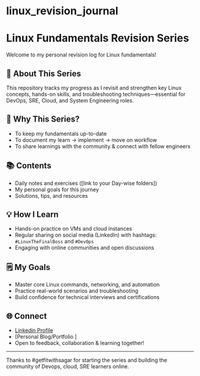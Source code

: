 # linux_revision_journal

# Linux Fundamentals Revision Series

Welcome to my personal revision log for Linux fundamentals!

## 🚀 About This Series

This repository tracks my progress as I revisit and strengthen key Linux concepts, hands-on skills, and troubleshooting techniques—essential for DevOps, SRE, Cloud, and System Engineering roles.

## 🧭 Why This Series?

- To keep my fundamentals up-to-date
- To document my learn → implement → move on workflow
- To share learnings with the community & connect with fellow engineers

## 📚 Contents

- Daily notes and exercises ([link to your Day-wise folders])
- My personal goals for this journey
- Solutions, tips, and resources

## 💡 How I Learn

- Hands-on practice on VMs and cloud instances
- Regular sharing on social media (LinkedIn) with hashtags: `#LinuxTheFinalBoss` and `#DevOps`
- Engaging with online communities and open discussions

## 🗒️ My Goals

- Master core Linux commands, networking, and automation
- Practice real-world scenarios and troubleshooting
- Build confidence for technical interviews and certifications

## 🌐 Connect

- [Linkedin Profile](https://www.linkedin.com/in/nagacharan-g)
- [Personal Blog/Portfolio ]
- Open to feedback, collaboration & learning together!

---

Thanks to #getfitwithsagar for starting the series and building the community of Devops, cloud, SRE learners online.



